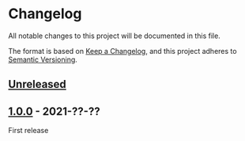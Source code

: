 # Changelog

All notable changes to this project will be documented in this file.

The format is based on [Keep a Changelog](https://keepachangelog.com/en/1.0.0/),
and this project adheres to [Semantic Versioning](https://semver.org/spec/v2.0.0.html).

## [Unreleased]

## [1.0.0] - 2021-??-??

First release

[unreleased]: https://github.com/krisztianb/typedoc-plugin-allinone/compare/v1.0.0...HEAD
[1.0.0]: https://github.com/krisztianb/typedoc-plugin-allinone/releases/tag/v1.0.0
